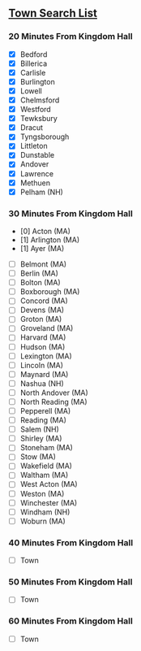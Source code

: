 ## <u><b>Town Search List</b></u>

### 20 Minutes From Kingdom Hall
- [x] Bedford
- [x] Billerica
- [x] Carlisle
- [x] Burlington
- [x] Lowell
- [x] Chelmsford
- [x] Westford
- [x] Tewksbury
- [x] Dracut
- [x] Tyngsborough
- [x] Littleton
- [x] Dunstable
- [x] Andover
- [x] Lawrence
- [x] Methuen
- [x] Pelham (NH)

### 30 Minutes From Kingdom Hall
- [0] Acton (MA)
- [1] Arlington (MA)
- [1] Ayer (MA)
- [ ] Belmont (MA)
- [ ] Berlin (MA)
- [ ] Bolton (MA)
- [ ] Boxborough (MA)
- [ ] Concord (MA)
- [ ] Devens (MA)
- [ ] Groton (MA)
- [ ] Groveland (MA)
- [ ] Harvard (MA)
- [ ] Hudson (MA)
- [ ] Lexington (MA)
- [ ] Lincoln (MA)
- [ ] Maynard (MA)
- [ ] Nashua (NH)
- [ ] North Andover (MA)
- [ ] North Reading (MA)
- [ ] Pepperell (MA)
- [ ] Reading (MA)
- [ ] Salem (NH)
- [ ] Shirley (MA)
- [ ] Stoneham (MA)
- [ ] Stow (MA)
- [ ] Wakefield (MA)
- [ ] Waltham (MA)
- [ ] West Acton (MA)
- [ ] Weston (MA)
- [ ] Winchester (MA)
- [ ] Windham (NH)
- [ ] Woburn (MA)

### 40 Minutes From Kingdom Hall
- [ ] Town

### 50 Minutes From Kingdom Hall
- [ ] Town

### 60 Minutes From Kingdom Hall
- [ ] Town